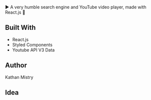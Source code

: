▶️ A very humble search engine and YouTube video player, made with React.js 🎥


## Built With

* React.js
* Styled Components
* Youtube API V3 Data

## Author

Kathan Mistry

## Idea
 
